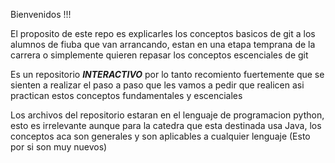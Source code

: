 Bienvenidos !!!

El proposito de este repo es explicarles los conceptos basicos de git a los alumnos de fiuba que van arrancando, estan en una etapa temprana de la carrera o simplemente quieren repasar los conceptos escenciales de git

Es un repositorio ***INTERACTIVO*** por lo tanto recomiento fuertemente que se sienten a realizar el paso a paso que les vamos a pedir que realicen asi practican estos conceptos fundamentales y escenciales 

Los archivos del repositorio estaran en el lenguaje de programacion python, esto es irrelevante aunque para la catedra que esta destinada usa Java, los conceptos aca son generales y son aplicables a cualquier lenguaje (Esto por si son muy nuevos)



